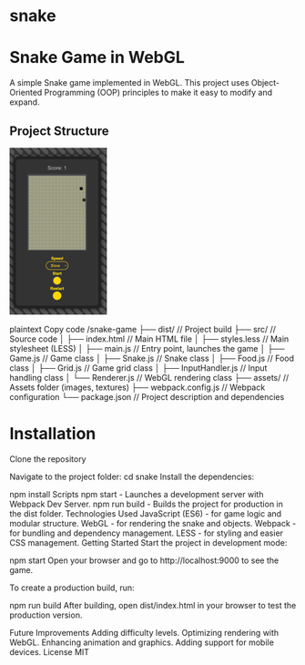 # snake
# Snake Game in WebGL

A simple Snake game implemented in WebGL. This project uses Object-Oriented Programming (OOP) principles to make it easy to modify and expand.

## Project Structure

![img.png](img.png)

plaintext
Copy code
/snake-game
├── dist/                     // Project build
├── src/                      // Source code
│   ├── index.html            // Main HTML file
│   ├── styles.less           // Main stylesheet (LESS)
│   ├── main.js               // Entry point, launches the game
│   ├── Game.js               // Game class
│   ├── Snake.js              // Snake class
│   ├── Food.js               // Food class
│   ├── Grid.js               // Game grid class
│   ├── InputHandler.js       // Input handling class
│   └── Renderer.js           // WebGL rendering class
├── assets/                   // Assets folder (images, textures)
├── webpack.config.js         // Webpack configuration
└── package.json              // Project description and dependencies

# Installation
Clone the repository

Navigate to the project folder:
cd snake
Install the dependencies:

npm install
Scripts
npm start - Launches a development server with Webpack Dev Server.
npm run build - Builds the project for production in the dist folder.
Technologies Used
JavaScript (ES6) - for game logic and modular structure.
WebGL - for rendering the snake and objects.
Webpack - for bundling and dependency management.
LESS - for styling and easier CSS management.
Getting Started
Start the project in development mode:

npm start
Open your browser and go to http://localhost:9000 to see the game.

To create a production build, run:

npm run build
After building, open dist/index.html in your browser to test the production version.

Future Improvements
Adding difficulty levels.
Optimizing rendering with WebGL.
Enhancing animation and graphics.
Adding support for mobile devices.
License
MIT